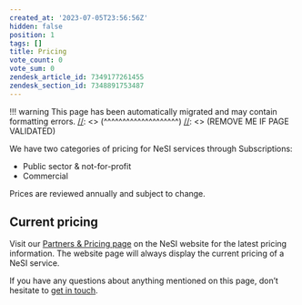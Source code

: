 ```yaml
---
created_at: '2023-07-05T23:56:56Z'
hidden: false
position: 1
tags: []
title: Pricing
vote_count: 0
vote_sum: 0
zendesk_article_id: 7349177261455
zendesk_section_id: 7348891753487
---
```




[//]: <> (REMOVE ME IF PAGE VALIDATED)
[//]: <> (vvvvvvvvvvvvvvvvvvvv)
!!! warning
    This page has been automatically migrated and may contain formatting errors.
[//]: <> (^^^^^^^^^^^^^^^^^^^^)
[//]: <> (REMOVE ME IF PAGE VALIDATED)

We have two categories of pricing for NeSI services through
Subscriptions:

-   Public sector & not-for-profit
-   Commercial

Prices are reviewed annually and subject to change.



## Current pricing

Visit our [Partners & Pricing
page](https://www.nesi.org.nz/community/partners-pricing#subscriptions) on
the NeSI website for the latest pricing information. The website page
will always display the current pricing of a NeSI service.



If you have any questions about anything mentioned on this page, don’t
hesitate to [get in touch](mailto:info@nesi.org.nz).

